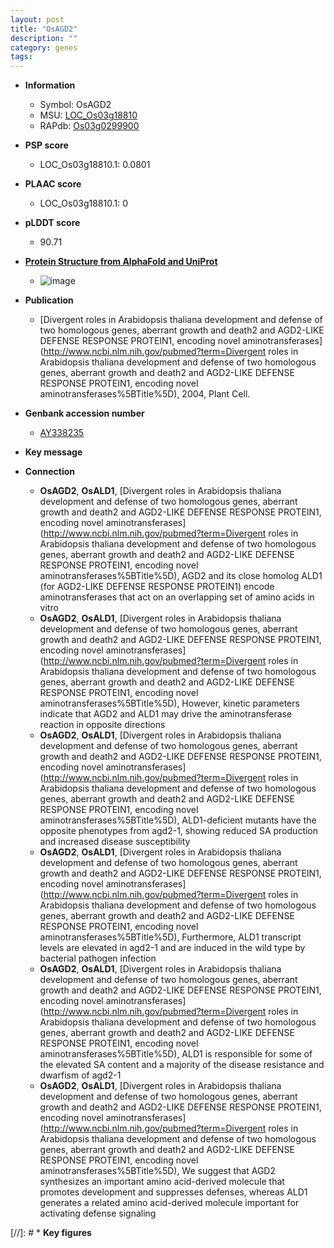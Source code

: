 ```yaml
---
layout: post
title: "OsAGD2"
description: ""
category: genes
tags: 
---
```


* **Information**  
    + Symbol: OsAGD2  
    + MSU: [LOC_Os03g18810](http://rice.plantbiology.msu.edu/cgi-bin/ORF_infopage.cgi?orf=LOC_Os03g18810)  
    + RAPdb: [Os03g0299900](http://rapdb.dna.affrc.go.jp/viewer/gbrowse_details/irgsp1?name=Os03g0299900)  

* **PSP score**  
    + LOC_Os03g18810.1: 0.0801 

* **PLAAC score**  
    + LOC_Os03g18810.1: 0 

* **pLDDT score**
    + 90.71

* **[Protein Structure from AlphaFold and UniProt](https://www.uniprot.org/uniprotkb/Q10MQ2/entry#structure)**
    + ![image](https://ricepsp.github.io/images/Q1/AF-Q10MQ2-F1.png)

* **Publication**  
    + [Divergent roles in Arabidopsis thaliana development and defense of two homologous genes, aberrant growth and death2 and AGD2-LIKE DEFENSE RESPONSE PROTEIN1, encoding novel aminotransferases](http://www.ncbi.nlm.nih.gov/pubmed?term=Divergent roles in Arabidopsis thaliana development and defense of two homologous genes, aberrant growth and death2 and AGD2-LIKE DEFENSE RESPONSE PROTEIN1, encoding novel aminotransferases%5BTitle%5D), 2004, Plant Cell.

* **Genbank accession number**  
    + [AY338235](http://www.ncbi.nlm.nih.gov/nuccore/AY338235)

* **Key message**  

* **Connection**  
    + __OsAGD2__, __OsALD1__, [Divergent roles in Arabidopsis thaliana development and defense of two homologous genes, aberrant growth and death2 and AGD2-LIKE DEFENSE RESPONSE PROTEIN1, encoding novel aminotransferases](http://www.ncbi.nlm.nih.gov/pubmed?term=Divergent roles in Arabidopsis thaliana development and defense of two homologous genes, aberrant growth and death2 and AGD2-LIKE DEFENSE RESPONSE PROTEIN1, encoding novel aminotransferases%5BTitle%5D), AGD2 and its close homolog ALD1 (for AGD2-LIKE DEFENSE RESPONSE PROTEIN1) encode aminotransferases that act on an overlapping set of amino acids in vitro
    + __OsAGD2__, __OsALD1__, [Divergent roles in Arabidopsis thaliana development and defense of two homologous genes, aberrant growth and death2 and AGD2-LIKE DEFENSE RESPONSE PROTEIN1, encoding novel aminotransferases](http://www.ncbi.nlm.nih.gov/pubmed?term=Divergent roles in Arabidopsis thaliana development and defense of two homologous genes, aberrant growth and death2 and AGD2-LIKE DEFENSE RESPONSE PROTEIN1, encoding novel aminotransferases%5BTitle%5D), However, kinetic parameters indicate that AGD2 and ALD1 may drive the aminotransferase reaction in opposite directions
    + __OsAGD2__, __OsALD1__, [Divergent roles in Arabidopsis thaliana development and defense of two homologous genes, aberrant growth and death2 and AGD2-LIKE DEFENSE RESPONSE PROTEIN1, encoding novel aminotransferases](http://www.ncbi.nlm.nih.gov/pubmed?term=Divergent roles in Arabidopsis thaliana development and defense of two homologous genes, aberrant growth and death2 and AGD2-LIKE DEFENSE RESPONSE PROTEIN1, encoding novel aminotransferases%5BTitle%5D), ALD1-deficient mutants have the opposite phenotypes from agd2-1, showing reduced SA production and increased disease susceptibility
    + __OsAGD2__, __OsALD1__, [Divergent roles in Arabidopsis thaliana development and defense of two homologous genes, aberrant growth and death2 and AGD2-LIKE DEFENSE RESPONSE PROTEIN1, encoding novel aminotransferases](http://www.ncbi.nlm.nih.gov/pubmed?term=Divergent roles in Arabidopsis thaliana development and defense of two homologous genes, aberrant growth and death2 and AGD2-LIKE DEFENSE RESPONSE PROTEIN1, encoding novel aminotransferases%5BTitle%5D), Furthermore, ALD1 transcript levels are elevated in agd2-1 and are induced in the wild type by bacterial pathogen infection
    + __OsAGD2__, __OsALD1__, [Divergent roles in Arabidopsis thaliana development and defense of two homologous genes, aberrant growth and death2 and AGD2-LIKE DEFENSE RESPONSE PROTEIN1, encoding novel aminotransferases](http://www.ncbi.nlm.nih.gov/pubmed?term=Divergent roles in Arabidopsis thaliana development and defense of two homologous genes, aberrant growth and death2 and AGD2-LIKE DEFENSE RESPONSE PROTEIN1, encoding novel aminotransferases%5BTitle%5D), ALD1 is responsible for some of the elevated SA content and a majority of the disease resistance and dwarfism of agd2-1
    + __OsAGD2__, __OsALD1__, [Divergent roles in Arabidopsis thaliana development and defense of two homologous genes, aberrant growth and death2 and AGD2-LIKE DEFENSE RESPONSE PROTEIN1, encoding novel aminotransferases](http://www.ncbi.nlm.nih.gov/pubmed?term=Divergent roles in Arabidopsis thaliana development and defense of two homologous genes, aberrant growth and death2 and AGD2-LIKE DEFENSE RESPONSE PROTEIN1, encoding novel aminotransferases%5BTitle%5D), We suggest that AGD2 synthesizes an important amino acid-derived molecule that promotes development and suppresses defenses, whereas ALD1 generates a related amino acid-derived molecule important for activating defense signaling

[//]: # * **Key figures**  


